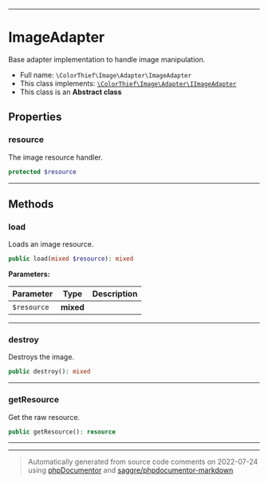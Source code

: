 ***

# ImageAdapter

Base adapter implementation to handle image manipulation.



* Full name: `\ColorThief\Image\Adapter\ImageAdapter`
* This class implements:
[`\ColorThief\Image\Adapter\IImageAdapter`](./IImageAdapter.md)
* This class is an **Abstract class**



## Properties


### resource

The image resource handler.

```php
protected $resource
```






***

## Methods


### load

Loads an image resource.

```php
public load(mixed $resource): mixed
```








**Parameters:**

| Parameter | Type | Description |
|-----------|------|-------------|
| `$resource` | **mixed** |  |




***

### destroy

Destroys the image.

```php
public destroy(): mixed
```











***

### getResource

Get the raw resource.

```php
public getResource(): resource
```











***


***
> Automatically generated from source code comments on 2022-07-24 using [phpDocumentor](http://www.phpdoc.org/) and [saggre/phpdocumentor-markdown](https://github.com/Saggre/phpDocumentor-markdown)
